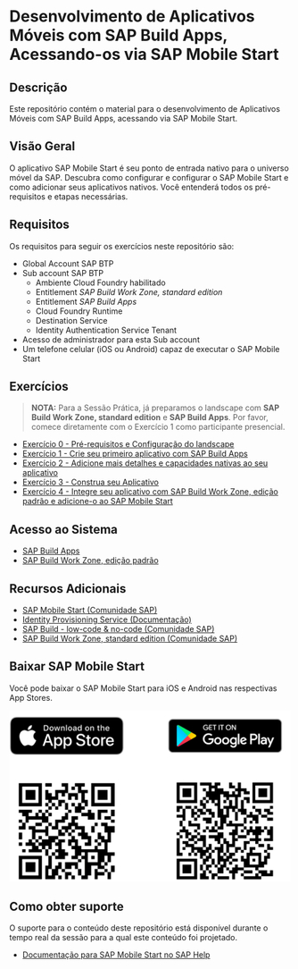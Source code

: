 # Desenvolvimento de Aplicativos Móveis com SAP Build Apps, Acessando-os via SAP Mobile Start

## Descrição

Este repositório contém o material para o desenvolvimento de Aplicativos Móveis com SAP Build Apps, acessando via SAP Mobile Start.

<!-- ![XP161](./images/XP161.jpg) -->

## Visão Geral

O aplicativo SAP Mobile Start é seu ponto de entrada nativo para o universo móvel da SAP. Descubra como configurar e configurar o SAP Mobile Start e como adicionar seus aplicativos nativos. Você entenderá todos os pré-requisitos e etapas necessárias.

## Requisitos

Os requisitos para seguir os exercícios neste repositório são:

- Global Account SAP BTP
- Sub account SAP BTP
  - Ambiente Cloud Foundry habilitado
  - Entitlement *SAP Build Work Zone, standard edition*
  - Entitlement *SAP Build Apps*
  - Cloud Foundry Runtime
  - Destination Service
  - Identity Authentication Service Tenant
- Acesso de administrador para esta Sub account
- Um telefone celular (iOS ou Android) capaz de executar o SAP Mobile Start

## Exercícios

> **NOTA:** Para a Sessão Prática, já preparamos o landscape com **SAP Build Work Zone, standard edition** e **SAP Build Apps**. Por favor, comece diretamente com o Exercício 1 como participante presencial.

- [Exercício 0 - Pré-requisitos e Configuração do landscape](exercises/ex0/)
- [Exercício 1 - Crie seu primeiro aplicativo com SAP Build Apps](exercises/ex1/)
- [Exercício 2 - Adicione mais detalhes e capacidades nativas ao seu aplicativo](exercises/ex2/)
- [Exercício 3 - Construa seu Aplicativo](exercises/ex3/)
- [Exercício 4 - Integre seu aplicativo com SAP Build Work Zone, edição padrão e adicione-o ao SAP Mobile Start](exercises/ex4/)

## Acesso ao Sistema

- [SAP Build Apps](https://xp161-dt162-x75hy9xc.eu10.build.cloud.sap/lobby)
- [SAP Build Work Zone, edição padrão](https://xp161-dt162-x75hy9xc.dt.launchpad.cfapps.eu10.hana.ondemand.com/)

## Recursos Adicionais

- [SAP Mobile Start (Comunidade SAP)](https://community.sap.com/topics/mobile-experience/start)
- [Identity Provisioning Service (Documentação)](https://help.sap.com/docs/Launchpad_Service/8c8e1958338140699bd4811b37b82ece/1c231333f1d24ae0a8e60ce688c4f692.html)
- [SAP Build - low-code & no-code (Comunidade SAP)](https://community.sap.com/topics/low-code-no-code)
- [SAP Build Work Zone, standard edition (Comunidade SAP)](https://community.sap.com/topics/work-zone/standard)

## Baixar SAP Mobile Start

Você pode baixar o SAP Mobile Start para iOS e Android nas respectivas App Stores.

![Baixar](./exercises/ex1/images/download.png)

## Como obter suporte

O suporte para o conteúdo deste repositório está disponível durante o tempo real da sessão para a qual este conteúdo foi projetado. 

- [Documentação para SAP Mobile Start no SAP Help](https://help.sap.com/docs/SAP_MOBILE_START?locale=en-US)
